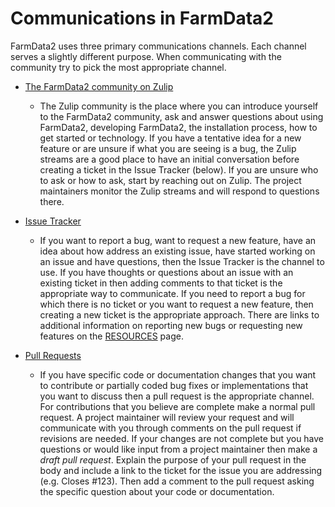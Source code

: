 # Communications in FarmData2 #

FarmData2 uses three primary communications channels.  Each channel serves a slightly different purpose.  When communicating with the community try to pick the most appropriate channel.  

  - [The FarmData2 community on Zulip][zulipCommunity]
    - The Zulip community is the place where you can introduce yourself to the FarmData2 community, ask and answer questions about using FarmData2, developing FarmData2, the installation process, how to get started or technology. If you have a tentative idea for a new feature or are unsure if what you are seeing is a bug, the Zulip streams are a good place to have an initial conversation before creating a ticket in the Issue Tracker (below).  If you are unsure who to ask or how to ask, start by reaching out on Zulip. The project maintainers monitor the Zulip streams and will respond to questions there.

  - [Issue Tracker][issueTracker]
    - If you want to report a bug, want to request a new feature, have an idea about how address an existing issue, have started working on an issue and have questions, then the Issue Tracker is the channel to use. If you have thoughts or questions about an issue with an existing ticket in then adding comments to that ticket is the appropriate way to communicate. If you need to report a bug for which there is no ticket or you want to request a new feature, then creating a new ticket is the appropriate approach. There are links to additional information on reporting new bugs or requesting new features on the [RESOURCES](../RESOURCES.md) page. 

  - [Pull Requests][pullRequests]
    - If you have specific code or documentation changes that you want to contribute or partially coded bug fixes or implementations that you want to discuss then a pull request is the appropriate channel. For contributions that you believe are complete make a normal pull request.  A project maintainer will review your request and will communicate with you through comments on the pull request if revisions are needed.  If your changes are not complete but you have questions or would like input from a project maintainer then make a *draft pull request*.  Explain the purpose of your pull request in the body and include a link to the ticket for the issue you are addressing (e.g. Closes #123). Then add a comment to the pull request asking the specific question about your code or documentation.

[issueTracker]: https://github.com/DickinsonCollege/FarmData2/issues
[pullRequests]: https://github.com/DickinsonCollege/FarmData2/pulls
[zulipCommunity]: https://farmdata2.zulipchat.com/